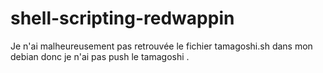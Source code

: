 # shell-scripting-redwappin
Je n'ai malheureusement pas retrouvée le fichier tamagoshi.sh dans mon debian donc je n'ai pas push le tamagoshi .
